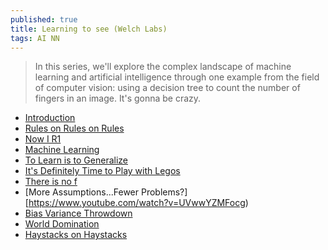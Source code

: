 ```yaml
---
published: true
title: Learning to see (Welch Labs)
tags: AI NN
---
```

> In this series, we'll explore the complex landscape of machine learning and artificial intelligence through one example from the field of computer vision: using a decision tree to count the number of fingers in an image. It's gonna be crazy. 

- [Introduction](https://www.youtube.com/watch?v=i8D90DkCLhI)
- [Rules on Rules on Rules](https://www.youtube.com/watch?v=2ZhQkD1QKFw)
- [Now I R1](https://www.youtube.com/watch?v=0cRXaORbIFA)
- [Machine Learning](https://www.youtube.com/watch?v=sarVw-iVWgc)
- [To Learn is to Generalize](https://www.youtube.com/watch?v=efR8ybG7Ihs)
- [It's Definitely Time to Play with Legos](https://www.youtube.com/watch?v=GufQYkMkdpw)
- [There is no f](https://www.youtube.com/watch?v=klWUOO4sHaA)
- [More Assumptions...Fewer Problems?][https://www.youtube.com/watch?v=UVwwYZMFocg)
- [Bias Variance Throwdown](https://www.youtube.com/watch?v=yLwZEuybaqE)
- [World Domination](https://www.youtube.com/watch?v=6cvPj9dmYTo)
- [Haystacks on Haystacks](https://www.youtube.com/watch?v=biy2yU3Auc4)
